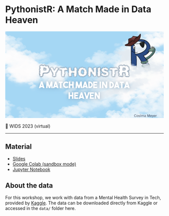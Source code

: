 # PythonistR: A Match Made in Data Heaven

![](/img/cover.png)

📍 WIDS 2023 (virtual)

-------

## Material 

- [Slides](https://cosimameyer.com/slides/wids_2023_workshop/#/title-slide)
- [Google Colab (sandbox mode)](https://colab.research.google.com/drive/1VpQMC9OiQ46RMTR1dzMssb3bPVe80wQZ?usp=sharing#offline=true&sandboxMode=true)
- [Jupyter Notebook](https://github.com/cosimameyer/r-python-talk/blob/main/PythonistR_WiDS_2023_Workshop.ipynb)

## About the data

For this workshop, we work with data from a Mental Health Survey in Tech, provided by [Kaggle](https://www.kaggle.com/datasets/osmi/mental-health-in-tech-survey). The data can be downloaded directly from Kaggle or accessed in the `data/` folder here.
